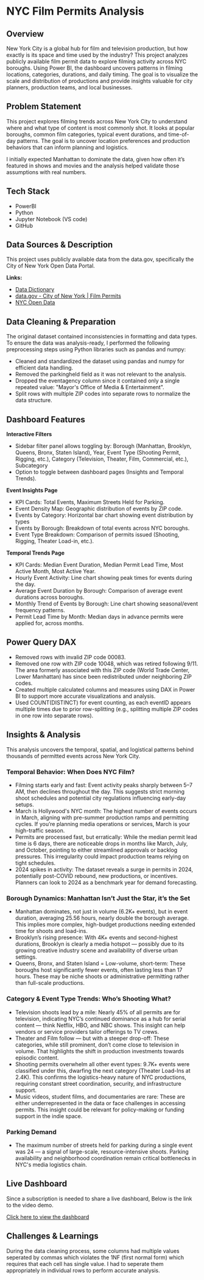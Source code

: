# NYC Film Permits Analysis

## Overview

New York City is a global hub for film and television production, but how exactly is its space and time used by the industry? This project analyzes publicly available film permit data to explore filming activity across NYC boroughs. Using Power BI, the dashboard uncovers patterns in filming locations, categories, durations, and daily timing. The goal is to visualize the scale and distribution of productions and provide insights valuable for city planners, production teams, and local businesses.

## Problem Statement

This project explores filming trends across New York City to understand where and what type of content is most commonly shot. It looks at popular boroughs, common film categories, typical event durations, and time-of-day patterns. The goal is to uncover location preferences and production behaviors that can inform planning and logistics.

I initially expected Manhattan to dominate the data, given how often it’s featured in shows and movies and the analysis helped validate those assumptions with real numbers. 

## Tech Stack

- PowerBI
- Python
- Jupyter Notebook (VS code)
- GitHub 

## Data Sources & Description

This project uses publicly available data from the data.gov, specifically the City of New York Open Data Portal. 

**Links:**
- [Data Dictionary]()
- [data.gov - City of New York | Film Permits](https://catalog.data.gov/dataset/film-permits)
- [NYC Open Data](https://data.cityofnewyork.us/City-Government/Film-Permits/tg4x-b46p/about_data)


## Data Cleaning & Preparation

The original dataset contained inconsistencies in formatting and data types. To ensure the data was analysis-ready, I performed the following preprocessing steps using Python libraries such as pandas and numpy:

- Cleaned and standardized the dataset using pandas and numpy for efficient data handling.
- Removed the parkingheld field as it was not relevant to the analysis.
- Dropped the eventagency column since it contained only a single repeated value: "Mayor's Office of Media & Entertainment".
- Split rows with multiple ZIP codes into separate rows to normalize the data structure.

## Dashboard Features

**Interactive Filters**

- Sidebar filter panel allows toggling by: Borough (Manhattan, Brooklyn, Queens, Bronx, Staten Island), Year, Event Type (Shooting Permit, Rigging, etc.), Category (Television, Theater, Film, Commercial, etc.), Subcategory
- Option to toggle between dashboard pages (Insights and Temporal Trends).

**Event Insights Page**

- KPI Cards: Total Events, Maximum Streets Held for Parking.
- Event Density Map: Geographic distribution of events by ZIP code.
- Events by Category: Horizontal bar chart showing event distribution by types
- Events by Borough: Breakdown of total events across NYC boroughs.
- Event Type Breakdown: Comparison of permits issued (Shooting, Rigging, Theater Load-in, etc.).

**Temporal Trends Page**

- KPI Cards: Median Event Duration, Median Permit Lead Time, Most Active Month, Most Active Year.
- Hourly Event Activity: Line chart showing peak times for events during the day.
- Average Event Duration by Borough: Comparison of average event durations across boroughs.
- Monthly Trend of Events by Borough: Line chart showing seasonal/event frequency patterns.
- Permit Lead Time by Month: Median days in advance permits were applied for, across months.

## Power Query DAX

- Removed rows with invalid ZIP code 00083.
- Removed one row with ZIP code 10048, which was retired following 9/11. The area formerly associated with this ZIP code (World Trade Center, Lower Manhattan) has since been redistributed under neighboring ZIP codes.
- Created multiple calculated columns and measures using DAX in Power BI to support more accurate visualizations and analysis.
- Used COUNT(DISTINCT) for event counting, as each eventID appears multiple times due to prior row-splitting (e.g., splitting multiple ZIP codes in one row into separate rows).
  
## Insights & Analysis

This analysis uncovers the temporal, spatial, and logistical patterns behind thousands of permitted events across New York City. 

### Temporal Behavior: When Does NYC Film?

- Filming starts early and fast: Event activity peaks sharply between 5–7 AM, then declines throughout the day. This suggests strict morning shoot schedules and potential city regulations influencing early-day setups.
- March is Hollywood's NYC month: The highest number of events occurs in March, aligning with pre-summer production ramps and permitting cycles. If you’re planning media operations or services, March is your high-traffic season.
- Permits are processed fast, but erratically: While the median permit lead time is 6 days, there are noticeable drops in months like March, July, and October, pointing to either streamlined approvals or backlog pressures. This irregularity could impact production teams relying on tight schedules.
- 2024 spikes in activity: The dataset reveals a surge in permits in 2024, potentially post-COVID rebound, new productions, or incentives. Planners can look to 2024 as a benchmark year for demand forecasting.
  
### Borough Dynamics: Manhattan Isn’t Just the Star, it’s the Set

- Manhattan dominates, not just in volume (6.2K+ events), but in event duration, averaging 25.56 hours, nearly double the borough average. This implies more complex, high-budget productions needing extended time for shoots and load-ins.
- Brooklyn’s rising presence: With 4K+ events and second-highest durations, Brooklyn is clearly a media hotspot — possibly due to its growing creative industry scene and availability of diverse urban settings.
- Queens, Bronx, and Staten Island = Low-volume, short-term: These boroughs host significantly fewer events, often lasting less than 17 hours. These may be niche shoots or administrative permitting rather than full-scale productions.

### Category & Event Type Trends: Who’s Shooting What?

- Television shoots lead by a mile: Nearly 45% of all permits are for television, indicating NYC’s continued dominance as a hub for serial content — think Netflix, HBO, and NBC shows. This insight can help vendors or service providers tailor offerings to TV crews.
- Theater and Film follow — but with a steeper drop-off: These categories, while still prominent, don’t come close to television in volume. That highlights the shift in production investments towards episodic content.
- Shooting permits overwhelm all other event types: 9.7K+ events were classified under this, dwarfing the next category (Theater Load-Ins at  2.4K). This confirms the logistics-heavy nature of NYC productions, requiring constant street coordination, security, and infrastructure support.
- Music videos, student films, and documentaries are rare: These are either underrepresented in the data or face challenges in accessing permits. This insight could be relevant for policy-making or funding support in the indie space.
  
### Parking Demand 

- The maximum number of streets held for parking during a single event was 24 — a signal of large-scale, resource-intensive shoots. Parking availability and neighborhood coordination remain critical bottlenecks in NYC's media logistics chain.


## Live Dashboard

Since a subscription is needed to share a live dashboard, Below is the link to the video demo.

[Click here to view the dashboard](https://github.com/user-attachments/assets/915c71b8-5a7d-4fa2-aa1e-45cfd7b2c455)


## Challenges & Learnings

During the data cleaning process, some columns had multiple values seperated by commas which violates the 1NF (first normal form) which requires that each cell has single value. I had to seperate them appropriately in individual rows to perform accurate analysis. 

